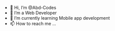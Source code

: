 - 👋 Hi, I’m @Abd-Codes
- 👀 I’m a Web Developer
- 🌱 I’m currently learning Mobile app development
- 📫 How to reach me ...

<!---
Abd-Codes/Abd-Codes is a ✨ special ✨ repository because its `README.md` (this file) appears on your GitHub profile.
You can click the Preview link to take a look at your changes.
--->
